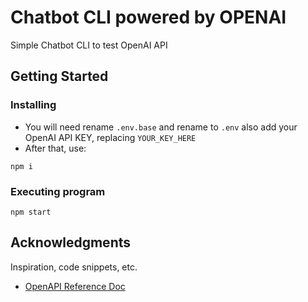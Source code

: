 # Chatbot CLI powered by OPENAI

Simple Chatbot CLI to test OpenAI API

## Getting Started

### Installing

* You will need rename `.env.base` and rename to `.env` also add your OpenAI API KEY, replacing `YOUR_KEY_HERE`
* After that, use:
```
npm i
```

### Executing program

```
npm start
```
## Acknowledgments

Inspiration, code snippets, etc.
* [OpenAPI Reference Doc](https://platform.openai.com/docs/api-reference)
